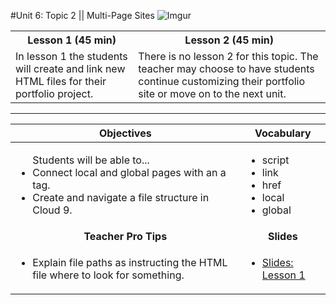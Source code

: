 #Unit 6: Topic 2 ||  Multi-Page Sites
![Imgur](http://i.imgur.com/3u4PxqRm.png)
<table>
<tr>
	<th>Lesson 1 (45 min)</th>
	<th>Lesson 2 (45 min)</th>
</tr>
<tr>
	<td>In lesson 1 the students will create and link new HTML files for their portfolio project. </td>
	<td>There is no lesson 2 for this topic. The teacher may choose to have students continue customizing their portfolio site or move on to the next unit. </td>
</tr>
</table>

***


| Objectives | Vocabulary |
|-------|-------|
| <ul>Students will be able to...<li> Connect local and global pages with an a tag.</li> <li>Create and navigate a file structure in Cloud 9.</li> </ul>  | <ul> <li>script</li> <li>link</li> <li>href</li> <li>local</li><li>global</li></ul> | 
| <center> **Teacher Pro Tips** </center> |<center> **Slides** </center> |
|<ul><li>Explain file paths as instructing the HTML file where to look for something.</li></ul>| <ul><li><a target="_blank" href = "https://docs.google.com/presentation/d/1dV7N-I8dWLk5nbrNcm255QwRqL1TNzuEP1Zy_o3EdhI/edit?usp=sharing">Slides: Lesson 1</a></li> </ul> |




